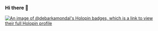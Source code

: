 ### Hi there 👋

[![An image of @debarkamondal's Holopin badges, which is a link to view their full Holopin profile](https://holopin.me/debarkamondal)](https://holopin.io/@debarkamondal)

<!--
**debarkamondal/debarkamondal** is a ✨ _special_ ✨ repository because its `README.md` (this file) appears on your GitHub profile.

Here are some ideas to get you started:

- 🔭 I’m currently working on ...
- 🌱 I’m currently learning ...
- 👯 I’m looking to collaborate on ...
- 🤔 I’m looking for help with ...
- 💬 Ask me about ...
- 📫 How to reach me: ...
- 😄 Pronouns: ...
- ⚡ Fun fact: ...
-->
